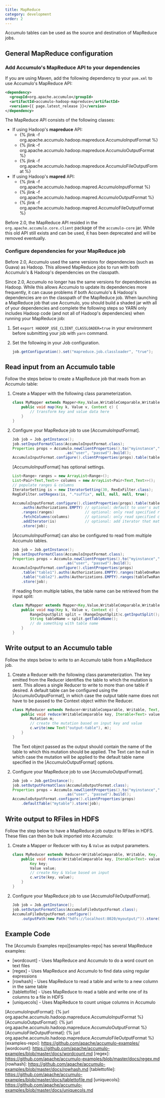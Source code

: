 ```yaml
---
title: MapReduce
category: development
order: 2
---
```


Accumulo tables can be used as the source and destination of MapReduce jobs.

## General MapReduce configuration

### Add Accumulo's MapReduce API to your dependencies

If you are using Maven, add the following dependency to your `pom.xml` to use Accumulo's MapReduce API:

```xml
<dependency>
  <groupId>org.apache.accumulo</groupId>
  <artifactId>accumulo-hadoop-mapreduce</artifactId>
  <version>{{ page.latest_release }}</version>
</dependency>
```

The MapReduce API consists of the following classes:

* If using Hadoop's **mapreduce** API:
  * {% jlink -f org.apache.accumulo.hadoop.mapreduce.AccumuloInputFormat %}
  * {% jlink -f org.apache.accumulo.hadoop.mapreduce.AccumuloOutputFormat %}
  * {% jlink -f org.apache.accumulo.hadoop.mapreduce.AccumuloFileOutputFormat %}
* If using Hadoop's **mapred** API:
  * {% jlink -f org.apache.accumulo.hadoop.mapred.AccumuloInputFormat %}
  * {% jlink -f org.apache.accumulo.hadoop.mapred.AccumuloOutputFormat %}
  * {% jlink -f org.apache.accumulo.hadoop.mapred.AccumuloFileOutputFormat %}

Before 2.0, the MapReduce API resided in the `org.apache.accumulo.core.client` package of the `accumulo-core` jar.
While this old API still exists and can be used, it has been deprecated and will be removed eventually.

### Configure dependencies for your MapReduce job

Before 2.0, Accumulo used the same versions for dependencies (such as Guava) as Hadoop. This allowed
MapReduce jobs to run with both Accumulo's & Hadoop's dependencies on the classpath.

Since 2.0, Accumulo no longer has the same versions for dependencies as Hadoop. While this allows
Accumulo to update its dependencies more frequently, it can cause problems if both Accumulo's &
Hadoop's dependencies are on the classpath of the MapReduce job. When launching a MapReduce job that
use Accumulo, you should build a shaded jar with all of your dependencies and complete the following
steps so YARN only includes Hadoop code (and not all of Hadoop's dependencies) when running your MapReduce job:

1. Set `export HADOOP_USE_CLIENT_CLASSLOADER=true` in your environment before submitting
   your job with `yarn` command.

2. Set the following in your Job configuration.
    ```java
    job.getConfiguration().set("mapreduce.job.classloader", "true");
    ```

## Read input from an Accumulo table

Follow the steps below to create a MapReduce job that reads from an Accumulo table:

1. Create a Mapper with the following class parameterization.

    ```java
    class MyMapper extends Mapper<Key,Value,WritableComparable,Writable> {
        public void map(Key k, Value v, Context c) {
            // transform key and value data here
        }
    }
    ```

2. Configure your MapReduce job to use [AccumuloInputFormat].

    ```java
    Job job = Job.getInstance();
    job.setInputFormatClass(AccumuloInputFormat.class);
    Properties props = Accumulo.newClientProperties().to("myinstance","zoo1,zoo2")
                            .as("user", "passwd").build();
    AccumuloInputFormat.configure().clientProperties(props).table(table).store(job);
    ```
    [AccumuloInputFormat] has optional settings.
    ```java
    List<Range> ranges = new ArrayList<Range>();
    List<Pair<Text,Text>> columns = new ArrayList<Pair<Text,Text>>();
    // populate ranges & columns
    IteratorSetting is = new IteratorSetting(30, RexExFilter.class);
    RegExFilter.setRegexs(is, ".*suffix", null, null, null, true);

    AccumuloInputFormat.configure().clientProperties(props).table(table)
        .auths(Authorizations.EMPTY) // optional: default to user's auths if not set
        .ranges(ranges)              // optional: only read specified ranges
        .fetchColumns(columns)       // optional: only read specified columns
        .addIterator(is)             // optional: add iterator that matches row IDs
        .store(job);
    ```
    [AccumuloInputFormat] can also be configured to read from multiple Accumulo tables.
    ```java
    Job job = Job.getInstance();
    job.setInputFormatClass(AccumuloInputFormat.class);
    Properties props = Accumulo.newClientProperties().to("myinstance","zoo1,zoo2")
                            .as("user", "passwd").build();
    AccumuloInputFormat.configure().clientProperties(props)
        .table("table1").auths(Authorizations.EMPTY).ranges(tableOneRanges)
        .table("table2").auths(Authorizations.EMPTY).ranges(tableTwoRanges)
        .store(job);
    ```
    If reading from multiple tables, the table name can be retrieved from the input split:
    ```java
    class MyMapper extends Mapper<Key,Value,WritableComparable,Writable> {
        public void map(Key k, Value v, Context c) {
            RangeInputSplit split = (RangeInputSplit)c.getInputSplit();
            String tableName = split.getTableName();
            // do something with table name
        }
    }
    ```

## Write output to an Accumulo table

Follow the steps below to write to an Accumulo table from a MapReduce job.

1. Create a Reducer with the following class parameterization. The key emitted from
    the Reducer identifies the table to which the mutation is sent. This allows a single
    Reducer to write to more than one table if desired. A default table can be configured
    using the [AccumuloOutputFormat], in which case the output table name does not have to
    be passed to the Context object within the Reducer.
    ```java
    class MyReducer extends Reducer<WritableComparable, Writable, Text, Mutation> {
        public void reduce(WritableComparable key, Iterable<Text> values, Context c) {
            Mutation m;
            // create the mutation based on input key and value
            c.write(new Text("output-table"), m);
        }
    }
    ```
    The Text object passed as the output should contain the name of the table to which
    this mutation should be applied. The Text can be null in which case the mutation
    will be applied to the default table name specified in the [AccumuloOutputFormat]
    options.

2. Configure your MapReduce job to use [AccumuloOutputFormat].
    ```java
    Job job = Job.getInstance();
    job.setOutputFormatClass(AccumuloOutputFormat.class);
    Properties props = Accumulo.newClientProperties().to("myinstance","zoo1,zoo2")
                            .as("user", "passwd").build();
    AccumuloOutputFormat.configure().clientProperties(props)
        .defaultTable("mytable").store(job);
    ```

## Write output to RFiles in HDFS

Follow the step below to have a MapReduce job output to RFiles in HDFS. These files
can then be bulk imported into Accumulo:

1. Create a Mapper or Reducer with `Key` & `Value` as output parameters.
    ```java
    class MyReducer extends Reducer<WritableComparable, Writable, Key, Value> {
        public void reduce(WritableComparable key, Iterable<Text> values, Context c) {
            Key key;
            Value value;
            // create Key & Value based on input
            c.write(key, value);
        }
    }
    ```

2. Configure your MapReduce job to use [AccumuloFileOutputFormat].
    ```java
    Job job = Job.getInstance();
    job.setOutputFormatClass(AccumuloFileOutputFormat.class);
    AccumuloFileOutputFormat.configure()
        .outputPath(new Path("hdfs://localhost:8020/myoutput/")).store(job);
    ```

## Example Code

The [Accumulo Examples repo][examples-repo] has several MapReduce examples:

* [wordcount] - Uses MapReduce and Accumulo to do a word count on text files
* [regex] - Uses MapReduce and Accumulo to find data using regular expressions
* [rowhash] - Uses MapReduce to read a table and write to a new column in the same table
* [tablettofile] - Uses MapReduce to read a table and write one of its columns to a file in HDFS
* [uniquecols] - Uses MapReduce to count unique columns in Accumulo

[AccumuloInputFormat]: {% jurl org.apache.accumulo.hadoop.mapreduce.AccumuloInputFormat %}
[AccumuloOutputFormat]: {% jurl org.apache.accumulo.hadoop.mapreduce.AccumuloOutputFormat %}
[AccumuloFileOutputFormat]: {% jurl org.apache.accumulo.hadoop.mapreduce.AccumuloFileOutputFormat %}
[examples-repo]: https://github.com/apache/accumulo-examples/
[wordcount]: https://github.com/apache/accumulo-examples/blob/master/docs/wordcount.md
[regex]: https://github.com/apache/accumulo-examples/blob/master/docs/regex.md
[rowhash]: https://github.com/apache/accumulo-examples/blob/master/docs/rowhash.md
[tablettofile]: https://github.com/apache/accumulo-examples/blob/master/docs/tablettofile.md
[uniquecols]: https://github.com/apache/accumulo-examples/blob/master/docs/uniquecols.md
